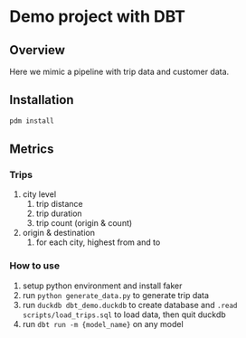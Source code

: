 # Demo project with DBT

## Overview

Here we mimic a pipeline with trip data and customer data.

## Installation

```bash
pdm install
```

## Metrics

### Trips

1. city level
    1. trip distance
    2. trip duration
    3. trip count (origin & count)
2. origin & destination
    1. for each city, highest from and to

### How to use

1. setup python environment and install faker
2. run `python generate_data.py` to generate trip data
3. run `duckdb dbt_demo.duckdb` to create database and `.read scripts/load_trips.sql` to load data, then quit duckdb
4. run `dbt run -m {model_name}` on any model
